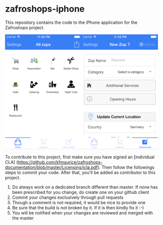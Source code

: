 # zafroshops-iphone
This repository contains the code to the iPhone application for the Zafroshops project.

<img src="https://raw.githubusercontent.com/kfmaurice/zafroshops-media/master/Images/IPhone/i4s_1.png" width="50%" /><img src="https://raw.githubusercontent.com/kfmaurice/zafroshops-media/master/Images/IPhone/i4s_4.png" width="50%" />

To contribute to this project, first make sure you have signed an [individual CLA] (https://github.com/kfmaurice/zafroshops-documentation/blob/master/Licensing/icla.pdf). Then follow the followings steps to commit your code. After that, you'll be added as contributor to this project.

1. Do always work on a dedicated branch different than master. If none has been prescribed for you change, do create one on your github client
2. Commit your changes exclusively through pull requests
3. Though a comment is not required, it would be nice to provide one
4. Be sure that the build is not broken by it. If it is then kindly fix it :-)
5. You will be notified when your changes are reviewed and merged with the master
